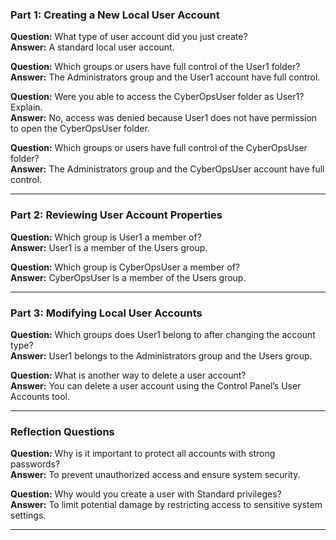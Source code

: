 ### Part 1: Creating a New Local User Account

**Question:** What type of user account did you just create?  
**Answer:** A standard local user account.

**Question:** Which groups or users have full control of the User1 folder?  
**Answer:** The Administrators group and the User1 account have full control.

**Question:** Were you able to access the CyberOpsUser folder as User1? Explain.  
**Answer:** No, access was denied because User1 does not have permission to open the CyberOpsUser folder.

**Question:** Which groups or users have full control of the CyberOpsUser folder?  
**Answer:** The Administrators group and the CyberOpsUser account have full control.

---

### Part 2: Reviewing User Account Properties

**Question:** Which group is User1 a member of?  
**Answer:** User1 is a member of the Users group.

**Question:** Which group is CyberOpsUser a member of?  
**Answer:** CyberOpsUser is a member of the Users group.

---

### Part 3: Modifying Local User Accounts

**Question:** Which groups does User1 belong to after changing the account type?  
**Answer:** User1 belongs to the Administrators group and the Users group.

**Question:** What is another way to delete a user account?  
**Answer:** You can delete a user account using the Control Panel’s User Accounts tool.

---

### Reflection Questions

**Question:** Why is it important to protect all accounts with strong passwords?  
**Answer:** To prevent unauthorized access and ensure system security.

**Question:** Why would you create a user with Standard privileges?  
**Answer:** To limit potential damage by restricting access to sensitive system settings.

---
